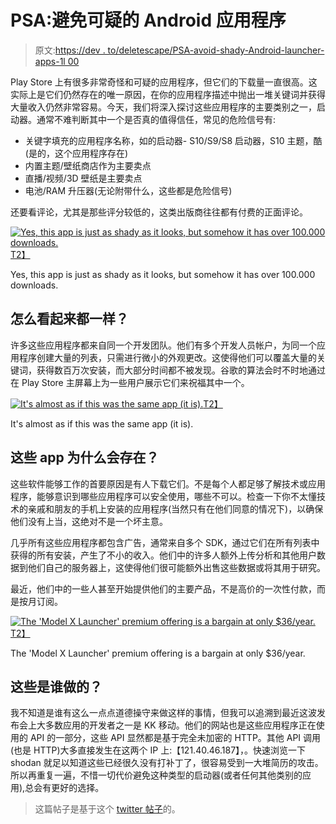 # PSA:避免可疑的 Android 应用程序

> 原文:[https://dev . to/deletescape/PSA-avoid-shady-Android-launcher-apps-1l 00](https://dev.to/deletescape/psa-avoid-shady-android-launcher-apps-1l00)

Play Store 上有很多非常奇怪和可疑的应用程序，但它们的下载量一直很高。这实际上是它们仍然存在的唯一原因，在你的应用程序描述中抛出一堆关键词并获得大量收入仍然非常容易。今天，我们将深入探讨这些应用程序的主要类别之一，启动器。通常不难判断其中一个是否真的值得信任，常见的危险信号有:

*   关键字填充的应用程序名称，如的启动器- S10/S9/S8 启动器，S10 主题，酷(是的，这个应用程序存在)
*   内置主题/壁纸商店作为主要卖点
*   直播/视频/3D 壁纸是主要卖点
*   电池/RAM 升压器(无论附带什么，这些都是危险信号)

还要看评论，尤其是那些评分较低的，这类出版商往往都有付费的正面评论。

[![Yes, this app is just as shady as it looks, but somehow it has over 100.000 downloads.](../Images/9302916e8b5b98e78cae396e6b0ff2cf.png)T2】](https://res.cloudinary.com/practicaldev/image/fetch/s--7nI-wYL8--/c_limit%2Cf_auto%2Cfl_progressive%2Cq_auto%2Cw_880/https://deletescape.ch/assets/images/cool_q_launcher.png)

<figcaption>Yes, this app is just as shady as it looks, but somehow it has over 100.000 downloads.</figcaption>

## [](#how-do-they-all-look-the-same)怎么看起来都一样？

许多这些应用程序都来自同一个开发团队。他们有多个开发人员帐户，为同一个应用程序创建大量的列表，只需进行微小的外观更改。这使得他们可以覆盖大量的关键词，获得数百万次安装，而大部分时间都不被发现。谷歌的算法会时不时地通过在 Play Store 主屏幕上为一些用户展示它们来祝福其中一个。

[![It's almost as if this was the same app (it is).](../Images/ea260e601270f9e4cb2b35d1a9fe077a.png)T2】](https://res.cloudinary.com/practicaldev/image/fetch/s--XKwss2VI--/c_limit%2Cf_auto%2Cfl_progressive%2Cq_auto%2Cw_880/https://deletescape.ch/assets/images/model_x_launcher.png)

<figcaption>It's almost as if this was the same app (it is).</figcaption>

## [](#why-do-these-apps-exist)这些 app 为什么会存在？

这些软件能够工作的首要原因是有人下载它们。不是每个人都足够了解技术或应用程序，能够意识到哪些应用程序可以安全使用，哪些不可以。检查一下你不太懂技术的亲戚和朋友的手机上安装的应用程序(当然只有在他们同意的情况下)，以确保他们没有上当，这绝对不是一个坏主意。

几乎所有这些应用程序都包含广告，通常来自多个 SDK，通过它们在所有列表中获得的所有安装，产生了不小的收入。他们中的许多人额外上传分析和其他用户数据到他们自己的服务器上，这使得他们很可能额外出售这些数据或将其用于研究。

最近，他们中的一些人甚至开始提供他们的主要产品，不是高价的一次性付款，而是按月订阅。

[![The 'Model X Launcher' premium offering is a bargain at only $36/year.](../Images/07589954ecef905524f8992749b163ed.png)T2】](https://res.cloudinary.com/practicaldev/image/fetch/s--FDnfeud4--/c_limit%2Cf_auto%2Cfl_progressive%2Cq_auto%2Cw_880/https://deletescape.ch/assets/images/yikes_thats_expensive.jpg)

<figcaption>The 'Model X Launcher' premium offering is a bargain at only $36/year.</figcaption>

## [](#who-makes-these)这些是谁做的？

我不知道是谁有这么一点点道德操守来做这样的事情，但我可以追溯到最近这波发布会上大多数应用的开发者之一是 KK 移动。他们的网站也是这些应用程序正在使用的 API 的一部分，这些 API 显然都是基于完全未加密的 HTTP。其他 API 调用(也是 HTTP)大多直接发生在这两个 IP 上:【121.40.46.187】，。快速浏览一下 shodan 就足以知道这些已经很久没有打补丁了，很容易受到一大堆简历的攻击。所以再重复一遍，不惜一切代价避免这种类型的启动器(或者任何其他类别的应用),总会有更好的选择。

> 这篇帖子是基于这个 [twitter 帖子](https://twitter.com/deletescape/status/1133008200205250560)的。
